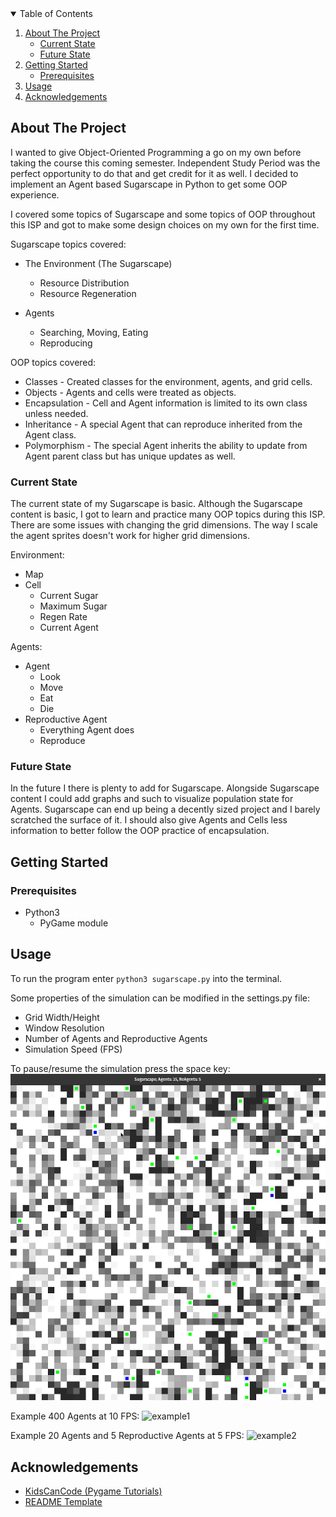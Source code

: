<!-- PROJECT SHIELDS -->
<!--
*** I'm using markdown "reference style" links for readability.
*** Reference links are enclosed in brackets [ ] instead of parentheses ( ).
*** See the bottom of this document for the declaration of the reference variables
*** for contributors-url, forks-url, etc. This is an optional, concise syntax you may use.
*** https://www.markdownguide.org/basic-syntax/#reference-style-links
-->

<!-- TABLE OF CONTENTS -->
<details open="open">
  <summary>Table of Contents</summary>
  <ol>
    <li>
      <a href="#about-the-project">About The Project</a>
      <ul>
        <li><a href="#current-state">Current State</a></li>
        <li><a href="#future-state">Future State</a></li>
      </ul>
    </li>
    <li>
      <a href="#getting-started">Getting Started</a>
      <ul>
        <li><a href="#prerequisites">Prerequisites</a></li>
      </ul>
    </li>
    <li><a href="#usage">Usage</a></li>
    <li><a href="#acknowledgements">Acknowledgements</a></li>
  </ol>
</details>



<!-- ABOUT THE PROJECT -->
## About The Project

I wanted to give Object-Oriented Programming a go on my own before taking the course this coming semester. Independent Study Period was the perfect opportunity to do that and get credit for it as well. I decided to implement an Agent based Sugarscape in Python to get some OOP experience.

I covered some topics of Sugarscape and some topics of OOP throughout this ISP and got to make some design choices on my own for the first time.

Sugarscape topics covered:
* The Environment (The Sugarscape)
  - Resource Distribution
  - Resource Regeneration
    
* Agents
  - Searching, Moving, Eating
  - Reproducing

OOP topics covered:
* Classes - Created classes for the environment, agents, and grid cells.
* Objects - Agents and cells were treated as objects.
* Encapsulation - Cell and Agent information is limited to its own class unless needed.
* Inheritance - A special Agent that can reproduce inherited from the Agent class. 
* Polymorphism - The special Agent inherits the ability to update from Agent parent class but has unique updates as well.

### Current State

The current state of my Sugarscape is basic. Although the Sugarscape content is basic, I got to learn and practice many
OOP topics during this ISP. There are some issues with changing the grid dimensions. The way I scale the agent sprites
doesn't work for higher grid dimensions.

Environment:
* Map
* Cell
  - Current Sugar
  - Maximum Sugar
  - Regen Rate
  - Current Agent

Agents:
* Agent
  - Look
  - Move
  - Eat
  - Die
* Reproductive Agent
  - Everything Agent does
  - Reproduce

### Future State

In the future I there is plenty to add for Sugarscape. Alongside Sugarscape content I could add graphs and such to
visualize population state for Agents. Sugarscape can end up being a decently sized project and I barely scratched the
surface of it. I should also give Agents and Cells less information to better follow the OOP practice of encapsulation. 



<!-- GETTING STARTED -->
## Getting Started

### Prerequisites

* Python3
    - PyGame module



<!-- USAGE EXAMPLES -->
## Usage

To run the program enter `python3 sugarscape.py` into the terminal.

Some properties of the simulation can be modified in the settings.py file:
* Grid Width/Height
* Window Resolution
* Number of Agents and Reproductive Agents
* Simulation Speed (FPS)

To pause/resume the simulation press the space key:
![pause/resume]

Example 400 Agents at 10 FPS:
![example1]

Example 20 Agents and 5 Reproductive Agents at 5 FPS:
![example2]



<!-- ACKNOWLEDGEMENTS -->
## Acknowledgements
* [KidsCanCode (Pygame Tutorials)](http://kidscancode.org/)
* [README Template](https://github.com/othneildrew/Best-README-Template)



<!-- MARKDOWN LINKS & IMAGES -->
<!-- https://www.markdownguide.org/basic-syntax/#reference-style-links -->
[product-screenshot]: images/screenshot.png
[pause/resume]: images/pauseresume.gif
[example1]: images/example1.gif
[example2]: images/example2.gif
